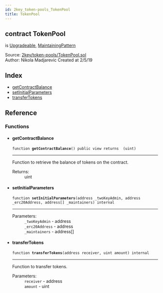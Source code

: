 ```yaml
---
id: 2key_token-pools_TokenPool
title: TokenPool
---
```


<div class="contract-doc"><div class="contract"><h2 class="contract-header"><span class="contract-kind">contract</span> TokenPool</h2><p class="base-contracts"><span>is</span> <a href="2key_Upgradeable.html">Upgradeable</a><span>, </span><a href="2key_MaintainingPattern.html">MaintainingPattern</a></p><div class="source">Source: <a href="git+https://github.com/2keynet/web3-alpha/blob/v0.0.3/contracts/2key/token-pools/TokenPool.sol" target="_blank">2key/token-pools/TokenPool.sol</a></div><div class="author">Author: Nikola Madjarevic Created at 2/5/19</div></div><div class="index"><h2>Index</h2><ul><li><a href="2key_token-pools_TokenPool.html#getContractBalance">getContractBalance</a></li><li><a href="2key_token-pools_TokenPool.html#setInitialParameters">setInitialParameters</a></li><li><a href="2key_token-pools_TokenPool.html#transferTokens">transferTokens</a></li></ul></div><div class="reference"><h2>Reference</h2><div class="functions"><h3>Functions</h3><ul><li><div class="item function"><span id="getContractBalance" class="anchor-marker"></span><h4 class="name">getContractBalance</h4><div class="body"><code class="signature">function <strong>getContractBalance</strong><span>() </span><span>public </span><span>view </span><span>returns  (uint) </span></code><hr/><div class="description"><p>Function to retrieve the balance of tokens on the contract.</p></div><dl><dt><span class="label-return">Returns:</span></dt><dd>uint</dd></dl></div></div></li><li><div class="item function"><span id="setInitialParameters" class="anchor-marker"></span><h4 class="name">setInitialParameters</h4><div class="body"><code class="signature">function <strong>setInitialParameters</strong><span>(address _twoKeyAdmin, address _erc20Address, address[] _maintainers) </span><span>internal </span></code><hr/><dl><dt><span class="label-parameters">Parameters:</span></dt><dd><div><code>_twoKeyAdmin</code> - address</div><div><code>_erc20Address</code> - address</div><div><code>_maintainers</code> - address[]</div></dd></dl></div></div></li><li><div class="item function"><span id="transferTokens" class="anchor-marker"></span><h4 class="name">transferTokens</h4><div class="body"><code class="signature">function <strong>transferTokens</strong><span>(address receiver, uint amount) </span><span>internal </span></code><hr/><div class="description"><p>Function to transfer tokens.</p></div><dl><dt><span class="label-parameters">Parameters:</span></dt><dd><div><code>receiver</code> - address</div><div><code>amount</code> - uint</div></dd></dl></div></div></li></ul></div></div></div>
